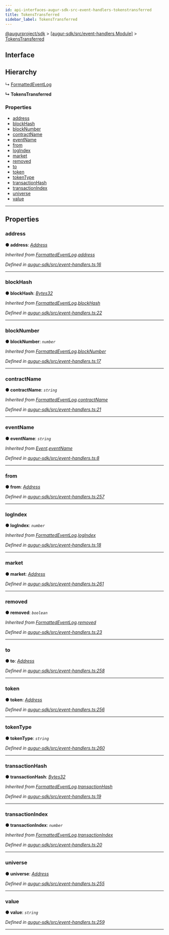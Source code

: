 ```yaml
---
id: api-interfaces-augur-sdk-src-event-handlers-tokenstransferred
title: TokensTransferred
sidebar_label: TokensTransferred
---
```


[@augurproject/sdk](api-readme.md) > [[augur-sdk/src/event-handlers Module]](api-modules-augur-sdk-src-event-handlers-module.md) > [TokensTransferred](api-interfaces-augur-sdk-src-event-handlers-tokenstransferred.md)

## Interface

## Hierarchy

↳  [FormattedEventLog](api-interfaces-augur-sdk-src-event-handlers-formattedeventlog.md)

**↳ TokensTransferred**

### Properties

* [address](api-interfaces-augur-sdk-src-event-handlers-tokenstransferred.md#address)
* [blockHash](api-interfaces-augur-sdk-src-event-handlers-tokenstransferred.md#blockhash)
* [blockNumber](api-interfaces-augur-sdk-src-event-handlers-tokenstransferred.md#blocknumber)
* [contractName](api-interfaces-augur-sdk-src-event-handlers-tokenstransferred.md#contractname)
* [eventName](api-interfaces-augur-sdk-src-event-handlers-tokenstransferred.md#eventname)
* [from](api-interfaces-augur-sdk-src-event-handlers-tokenstransferred.md#from)
* [logIndex](api-interfaces-augur-sdk-src-event-handlers-tokenstransferred.md#logindex)
* [market](api-interfaces-augur-sdk-src-event-handlers-tokenstransferred.md#market)
* [removed](api-interfaces-augur-sdk-src-event-handlers-tokenstransferred.md#removed)
* [to](api-interfaces-augur-sdk-src-event-handlers-tokenstransferred.md#to)
* [token](api-interfaces-augur-sdk-src-event-handlers-tokenstransferred.md#token)
* [tokenType](api-interfaces-augur-sdk-src-event-handlers-tokenstransferred.md#tokentype)
* [transactionHash](api-interfaces-augur-sdk-src-event-handlers-tokenstransferred.md#transactionhash)
* [transactionIndex](api-interfaces-augur-sdk-src-event-handlers-tokenstransferred.md#transactionindex)
* [universe](api-interfaces-augur-sdk-src-event-handlers-tokenstransferred.md#universe)
* [value](api-interfaces-augur-sdk-src-event-handlers-tokenstransferred.md#value)

---

## Properties

<a id="address"></a>

###  address

**● address**: *[Address](api-modules-augur-sdk-src-event-handlers-module.md#address)*

*Inherited from [FormattedEventLog](api-interfaces-augur-sdk-src-event-handlers-formattedeventlog.md).[address](api-interfaces-augur-sdk-src-event-handlers-formattedeventlog.md#address)*

*Defined in [augur-sdk/src/event-handlers.ts:16](https://github.com/AugurProject/augur/blob/3727cd4ec9/packages/augur-sdk/src/event-handlers.ts#L16)*

___
<a id="blockhash"></a>

###  blockHash

**● blockHash**: *[Bytes32](api-modules-augur-sdk-src-event-handlers-module.md#bytes32)*

*Inherited from [FormattedEventLog](api-interfaces-augur-sdk-src-event-handlers-formattedeventlog.md).[blockHash](api-interfaces-augur-sdk-src-event-handlers-formattedeventlog.md#blockhash)*

*Defined in [augur-sdk/src/event-handlers.ts:22](https://github.com/AugurProject/augur/blob/3727cd4ec9/packages/augur-sdk/src/event-handlers.ts#L22)*

___
<a id="blocknumber"></a>

###  blockNumber

**● blockNumber**: *`number`*

*Inherited from [FormattedEventLog](api-interfaces-augur-sdk-src-event-handlers-formattedeventlog.md).[blockNumber](api-interfaces-augur-sdk-src-event-handlers-formattedeventlog.md#blocknumber)*

*Defined in [augur-sdk/src/event-handlers.ts:17](https://github.com/AugurProject/augur/blob/3727cd4ec9/packages/augur-sdk/src/event-handlers.ts#L17)*

___
<a id="contractname"></a>

###  contractName

**● contractName**: *`string`*

*Inherited from [FormattedEventLog](api-interfaces-augur-sdk-src-event-handlers-formattedeventlog.md).[contractName](api-interfaces-augur-sdk-src-event-handlers-formattedeventlog.md#contractname)*

*Defined in [augur-sdk/src/event-handlers.ts:21](https://github.com/AugurProject/augur/blob/3727cd4ec9/packages/augur-sdk/src/event-handlers.ts#L21)*

___
<a id="eventname"></a>

###  eventName

**● eventName**: *`string`*

*Inherited from [Event](api-interfaces-augur-sdk-src-event-handlers-event.md).[eventName](api-interfaces-augur-sdk-src-event-handlers-event.md#eventname)*

*Defined in [augur-sdk/src/event-handlers.ts:8](https://github.com/AugurProject/augur/blob/3727cd4ec9/packages/augur-sdk/src/event-handlers.ts#L8)*

___
<a id="from"></a>

###  from

**● from**: *[Address](api-modules-augur-sdk-src-event-handlers-module.md#address)*

*Defined in [augur-sdk/src/event-handlers.ts:257](https://github.com/AugurProject/augur/blob/3727cd4ec9/packages/augur-sdk/src/event-handlers.ts#L257)*

___
<a id="logindex"></a>

###  logIndex

**● logIndex**: *`number`*

*Inherited from [FormattedEventLog](api-interfaces-augur-sdk-src-event-handlers-formattedeventlog.md).[logIndex](api-interfaces-augur-sdk-src-event-handlers-formattedeventlog.md#logindex)*

*Defined in [augur-sdk/src/event-handlers.ts:18](https://github.com/AugurProject/augur/blob/3727cd4ec9/packages/augur-sdk/src/event-handlers.ts#L18)*

___
<a id="market"></a>

###  market

**● market**: *[Address](api-modules-augur-sdk-src-event-handlers-module.md#address)*

*Defined in [augur-sdk/src/event-handlers.ts:261](https://github.com/AugurProject/augur/blob/3727cd4ec9/packages/augur-sdk/src/event-handlers.ts#L261)*

___
<a id="removed"></a>

###  removed

**● removed**: *`boolean`*

*Inherited from [FormattedEventLog](api-interfaces-augur-sdk-src-event-handlers-formattedeventlog.md).[removed](api-interfaces-augur-sdk-src-event-handlers-formattedeventlog.md#removed)*

*Defined in [augur-sdk/src/event-handlers.ts:23](https://github.com/AugurProject/augur/blob/3727cd4ec9/packages/augur-sdk/src/event-handlers.ts#L23)*

___
<a id="to"></a>

###  to

**● to**: *[Address](api-modules-augur-sdk-src-event-handlers-module.md#address)*

*Defined in [augur-sdk/src/event-handlers.ts:258](https://github.com/AugurProject/augur/blob/3727cd4ec9/packages/augur-sdk/src/event-handlers.ts#L258)*

___
<a id="token"></a>

###  token

**● token**: *[Address](api-modules-augur-sdk-src-event-handlers-module.md#address)*

*Defined in [augur-sdk/src/event-handlers.ts:256](https://github.com/AugurProject/augur/blob/3727cd4ec9/packages/augur-sdk/src/event-handlers.ts#L256)*

___
<a id="tokentype"></a>

###  tokenType

**● tokenType**: *`string`*

*Defined in [augur-sdk/src/event-handlers.ts:260](https://github.com/AugurProject/augur/blob/3727cd4ec9/packages/augur-sdk/src/event-handlers.ts#L260)*

___
<a id="transactionhash"></a>

###  transactionHash

**● transactionHash**: *[Bytes32](api-modules-augur-sdk-src-event-handlers-module.md#bytes32)*

*Inherited from [FormattedEventLog](api-interfaces-augur-sdk-src-event-handlers-formattedeventlog.md).[transactionHash](api-interfaces-augur-sdk-src-event-handlers-formattedeventlog.md#transactionhash)*

*Defined in [augur-sdk/src/event-handlers.ts:19](https://github.com/AugurProject/augur/blob/3727cd4ec9/packages/augur-sdk/src/event-handlers.ts#L19)*

___
<a id="transactionindex"></a>

###  transactionIndex

**● transactionIndex**: *`number`*

*Inherited from [FormattedEventLog](api-interfaces-augur-sdk-src-event-handlers-formattedeventlog.md).[transactionIndex](api-interfaces-augur-sdk-src-event-handlers-formattedeventlog.md#transactionindex)*

*Defined in [augur-sdk/src/event-handlers.ts:20](https://github.com/AugurProject/augur/blob/3727cd4ec9/packages/augur-sdk/src/event-handlers.ts#L20)*

___
<a id="universe"></a>

###  universe

**● universe**: *[Address](api-modules-augur-sdk-src-event-handlers-module.md#address)*

*Defined in [augur-sdk/src/event-handlers.ts:255](https://github.com/AugurProject/augur/blob/3727cd4ec9/packages/augur-sdk/src/event-handlers.ts#L255)*

___
<a id="value"></a>

###  value

**● value**: *`string`*

*Defined in [augur-sdk/src/event-handlers.ts:259](https://github.com/AugurProject/augur/blob/3727cd4ec9/packages/augur-sdk/src/event-handlers.ts#L259)*

___


